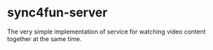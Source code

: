 # sync4fun-server
The very simple implementation of service for watching video content together at the same time.
